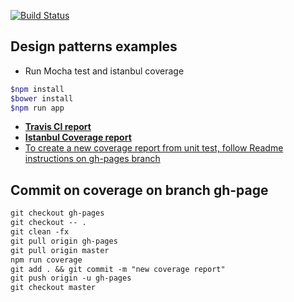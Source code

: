 [![Build Status](https://travis-ci.org/fernandoPalaciosGit/design-patterns.svg?branch=master)](https://travis-ci.org/fernandoPalaciosGit/design-patterns)


## Design patterns examples

- Run Mocha test and istanbul coverage
```bash
$npm install
$bower install
$npm run app
```

- [**Travis CI report**](https://travis-ci.org/fernandoPalaciosGit/design-patterns)
- [**Istanbul Coverage report**](http://fernandopalaciosgit.github.io/design-patterns/test/coverage/html/index.html)
- [To create a new coverage report from unit test, follow Readme instructions on gh-pages branch](https://github.com/fernandoPalaciosGit/design-patterns/tree/gh-pages)


## Commit on coverage on branch gh-page

```markdown
git checkout gh-pages
git checkout -- .
git clean -fx
git pull origin gh-pages
git pull origin master
npm run coverage
git add . && git commit -m "new coverage report"
git push origin -u gh-pages
git checkout master
```
